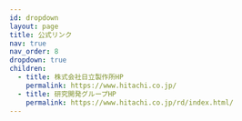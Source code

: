 ```yaml
---
id: dropdown
layout: page
title: 公式リンク
nav: true
nav_order: 8
dropdown: true
children:
  - title: 株式会社日立製作所HP
    permalink: https://www.hitachi.co.jp/
  - title: 研究開発グループHP
    permalink: https://www.hitachi.co.jp/rd/index.html/
---
```


